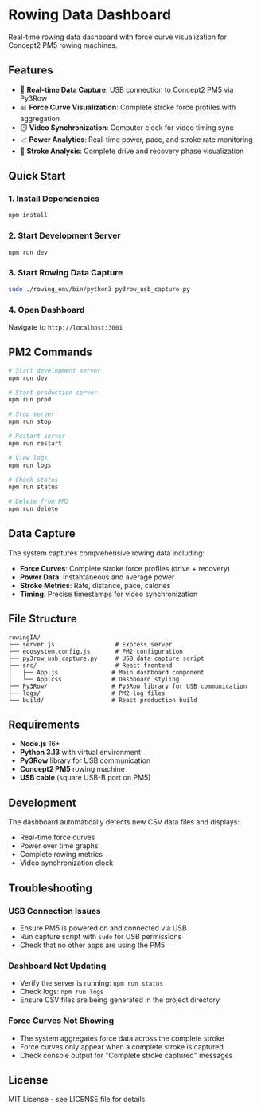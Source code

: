 # Rowing Data Dashboard

Real-time rowing data dashboard with force curve visualization for Concept2 PM5 rowing machines.

## Features

- 🚀 **Real-time Data Capture**: USB connection to Concept2 PM5 via Py3Row
- 📊 **Force Curve Visualization**: Complete stroke force profiles with aggregation
- ⏱️ **Video Synchronization**: Computer clock for video timing sync
- 📈 **Power Analytics**: Real-time power, pace, and stroke rate monitoring
- 🎯 **Stroke Analysis**: Complete drive and recovery phase visualization

## Quick Start

### 1. Install Dependencies
```bash
npm install
```

### 2. Start Development Server
```bash
npm run dev
```

### 3. Start Rowing Data Capture
```bash
sudo ./rowing_env/bin/python3 py3row_usb_capture.py
```

### 4. Open Dashboard
Navigate to `http://localhost:3001`

## PM2 Commands

```bash
# Start development server
npm run dev

# Start production server  
npm run prod

# Stop server
npm run stop

# Restart server
npm run restart

# View logs
npm run logs

# Check status
npm run status

# Delete from PM2
npm run delete
```

## Data Capture

The system captures comprehensive rowing data including:

- **Force Curves**: Complete stroke force profiles (drive + recovery)
- **Power Data**: Instantaneous and average power
- **Stroke Metrics**: Rate, distance, pace, calories
- **Timing**: Precise timestamps for video synchronization

## File Structure

```
rowingIA/
├── server.js                 # Express server
├── ecosystem.config.js       # PM2 configuration
├── py3row_usb_capture.py     # USB data capture script
├── src/                      # React frontend
│   ├── App.js               # Main dashboard component
│   └── App.css              # Dashboard styling
├── Py3Row/                  # Py3Row library for USB communication
├── logs/                    # PM2 log files
└── build/                   # React production build
```

## Requirements

- **Node.js** 16+ 
- **Python 3.13** with virtual environment
- **Py3Row** library for USB communication
- **Concept2 PM5** rowing machine
- **USB cable** (square USB-B port on PM5)

## Development

The dashboard automatically detects new CSV data files and displays:
- Real-time force curves
- Power over time graphs  
- Complete rowing metrics
- Video synchronization clock

## Troubleshooting

### USB Connection Issues
- Ensure PM5 is powered on and connected via USB
- Run capture script with `sudo` for USB permissions
- Check that no other apps are using the PM5

### Dashboard Not Updating
- Verify the server is running: `npm run status`
- Check logs: `npm run logs`
- Ensure CSV files are being generated in the project directory

### Force Curves Not Showing
- The system aggregates force data across the complete stroke
- Force curves only appear when a complete stroke is captured
- Check console output for "Complete stroke captured" messages

## License

MIT License - see LICENSE file for details.